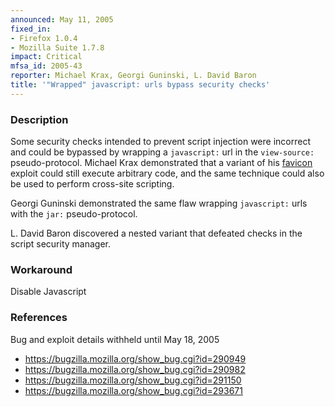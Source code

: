 ```yaml
---
announced: May 11, 2005
fixed_in:
- Firefox 1.0.4
- Mozilla Suite 1.7.8
impact: Critical
mfsa_id: 2005-43
reporter: Michael Krax, Georgi Guninski, L. David Baron
title: '"Wrapped" javascript: urls bypass security checks'
---
```


<h3>Description</h3>

<p>Some security checks intended to prevent script injection were incorrect
and could be bypassed by wrapping a <code>javascript:</code> url in the
<code>view-source:</code> pseudo-protocol. Michael Krax demonstrated
that a variant of his <a href="mfsa2005-37.html">favicon</a> exploit
could still execute arbitrary code, and the same technique could also
be used to perform cross-site scripting.</p>

<p>Georgi Guninski demonstrated the same flaw wrapping <code>javascript:</code> urls
with the <code>jar:</code> pseudo-protocol.</p>

<p>L. David Baron discovered a nested variant that defeated checks
in the script security manager.</p>

<h3>Workaround</h3>

<p>Disable Javascript</p>

<h3>References</h3>

<p>Bug and exploit details withheld until May 18, 2005</p>

<ul>
<li><a href="https://bugzilla.mozilla.org/show_bug.cgi?id=290949">
https://bugzilla.mozilla.org/show_bug.cgi?id=290949</a></li>
<li><a href="https://bugzilla.mozilla.org/show_bug.cgi?id=290982">
https://bugzilla.mozilla.org/show_bug.cgi?id=290982</a></li>
<li><a href="https://bugzilla.mozilla.org/show_bug.cgi?id=291150">
https://bugzilla.mozilla.org/show_bug.cgi?id=291150</a></li>
<li><a href="https://bugzilla.mozilla.org/show_bug.cgi?id=293671">
https://bugzilla.mozilla.org/show_bug.cgi?id=293671</a></li>
</ul>



